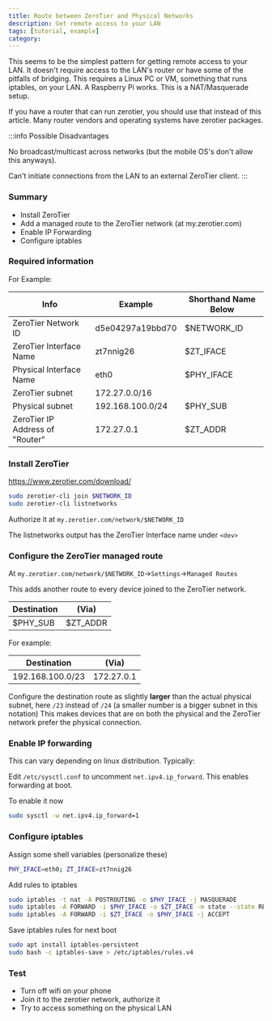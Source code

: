 ```yaml
---
title: Route between ZeroTier and Physical Networks
description: Get remote access to your LAN
tags: [tutorial, example]
category: 
---
```


This seems to be the simplest pattern for getting remote access to your LAN. It doesn't require access to the LAN's router or have some of the pitfalls of bridging. This requires a Linux PC or VM, something that runs iptables, on your LAN. A Raspberry Pi works. This is a NAT/Masquerade setup.

If you have a router that can run zerotier, you should use that instead of this article. Many router vendors and operating systems have zerotier packages.

:::info Possible Disadvantages

No broadcast/multicast across networks (but the mobile OS's don't allow this anyways).

Can't initiate connections from the LAN to an external ZeroTier client.
:::

### Summary

- Install ZeroTier
- Add a managed route to the ZeroTier network (at my.zerotier.com)
- Enable IP Forwarding
- Configure iptables

### Required information

For Example:

|Info|Example|Shorthand Name Below|
|-|-|-|
|ZeroTier Network ID|d5e04297a19bbd70|$NETWORK_ID|
|ZeroTier Interface Name|zt7nnig26|$ZT_IFACE|
|Physical Interface Name|eth0|$PHY_IFACE|
|ZeroTier subnet|172.27.0.0/16||
|Physical subnet|192.168.100.0/24|$PHY_SUB|
|ZeroTier IP Address of "Router"|172.27.0.1|$ZT_ADDR|

### Install ZeroTier

https://www.zerotier.com/download/

```sh
sudo zerotier-cli join $NETWORK_ID
sudo zerotier-cli listnetworks
```

Authorize it at `my.zerotier.com/network/$NETWORK_ID`

The listnetworks output has the ZeroTier Interface name under `<dev>`

### Configure the ZeroTier managed route

At `my.zerotier.com/network/$NETWORK_ID`->`Settings`->`Managed Routes`

This adds another route to every device joined to the ZeroTier network.

|Destination|(Via)|
|-|-|
|$PHY_SUB|$ZT_ADDR|

For example:

|Destination|(Via)|
|-|-|
|192.168.100.0/23|172.27.0.1|

Configure the destination route as slightly **larger** than the actual physical subnet, here `/23` instead of `/24` (a smaller number is a bigger subnet in this notation) This makes devices that are on both the physical and the ZeroTier network prefer the physical connection.

### Enable IP forwarding

This can vary depending on linux distribution. Typically:

Edit `/etc/sysctl.conf` to uncomment `net.ipv4.ip_forward`. This enables forwarding at boot.

To enable it now

```sh
sudo sysctl -w net.ipv4.ip_forward=1
```

### Configure iptables

Assign some shell variables (personalize these)

```sh
PHY_IFACE=eth0; ZT_IFACE=zt7nnig26
```

Add rules to iptables

```sh
sudo iptables -t nat -A POSTROUTING -o $PHY_IFACE -j MASQUERADE
sudo iptables -A FORWARD -i $PHY_IFACE -o $ZT_IFACE -m state --state RELATED,ESTABLISHED -j ACCEPT
sudo iptables -A FORWARD -i $ZT_IFACE -o $PHY_IFACE -j ACCEPT
```

Save iptables rules for next boot

```sh
sudo apt install iptables-persistent
sudo bash -c iptables-save > /etc/iptables/rules.v4
```

### Test

- Turn off wifi on your phone
- Join it to the zerotier network, authorize it
- Try to access something on the physical LAN
